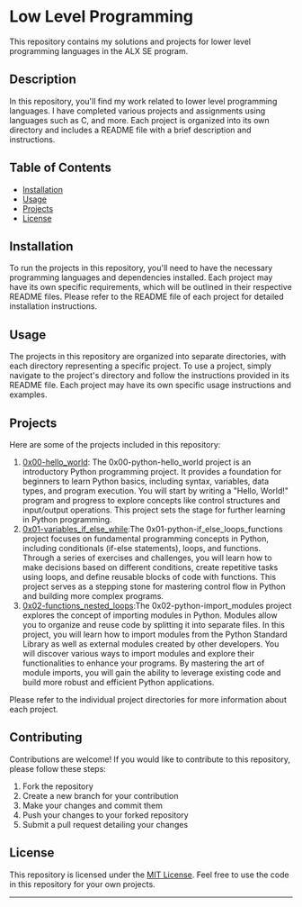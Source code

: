 
# Low Level Programming

This repository contains my solutions and projects for lower level programming languages in the ALX SE program.

## Description

In this repository, you'll find my work related to lower level programming languages. I have completed various projects and assignments using languages such as C, and more. Each project is organized into its own directory and includes a README file with a brief description and instructions.

## Table of Contents

- [Installation](#installation)
- [Usage](#usage)
- [Projects](#projects)
- [License](#license)

## Installation

To run the projects in this repository, you'll need to have the necessary programming languages and dependencies installed. Each project may have its own specific requirements, which will be outlined in their respective README files. Please refer to the README file of each project for detailed installation instructions.

## Usage

The projects in this repository are organized into separate directories, with each directory representing a specific project. To use a project, simply navigate to the project's directory and follow the instructions provided in its README file. Each project may have its own specific usage instructions and examples.

## Projects

Here are some of the projects included in this repository:

1. [0x00-hello_world](project1/): The 0x00-python-hello_world project is an introductory Python programming project. It provides a foundation for beginners to learn Python basics, including syntax, variables, data types, and program execution. You will start by writing a "Hello, World!" program and progress to explore concepts like control structures and input/output operations. This project sets the stage for further learning in Python programming.
2. [0x01-variables_if_else_while](project2/):The 0x01-python-if_else_loops_functions project focuses on fundamental programming concepts in Python, including conditionals (if-else statements), loops, and functions. Through a series of exercises and challenges, you will learn how to make decisions based on different conditions, create repetitive tasks using loops, and define reusable blocks of code with functions. This project serves as a stepping stone for mastering control flow in Python and building more complex programs.
3. [0x02-functions_nested_loops](project3/):The 0x02-python-import_modules project explores the concept of importing modules in Python. Modules allow you to organize and reuse code by splitting it into separate files. In this project, you will learn how to import modules from the Python Standard Library as well as external modules created by other developers. You will discover various ways to import modules and explore their functionalities to enhance your programs. By mastering the art of module imports, you will gain the ability to leverage existing code and build more robust and efficient Python applications.

Please refer to the individual project directories for more information about each project.

## Contributing

Contributions are welcome! If you would like to contribute to this repository, please follow these steps:

1. Fork the repository
2. Create a new branch for your contribution
3. Make your changes and commit them
4. Push your changes to your forked repository
5. Submit a pull request detailing your changes

## License

This repository is licensed under the [MIT License](LICENSE). Feel free to use the code in this repository for your own projects.

---

